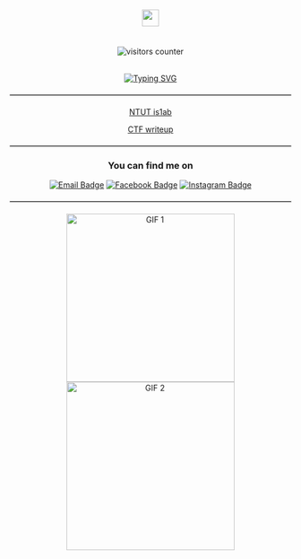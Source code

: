 <!-- Hi there -->
<h1 align="center">
  <img src="https://media.giphy.com/media/hvRJCLFzcasrR4ia7z/giphy.gif" width="30">
  <b></b>
</h1>

<br>

<div align="center">
    <img alt="visitors counter" src="https://profile-counter.glitch.me/kunjitw/count.svg">
</div>

<!-- about me -->
<br>

<p align="center">
    <a href="https://git.io/typing-svg"><img src="https://readme-typing-svg.demolab.com?font=Fira+Code&duration=1000&pause=500&color=33AAF7&center=true&vCenter=&random=&width=435&lines=%EF%BD%9C;+" alt="Typing SVG" /></a>
    </a>
</p>

<hr style="border: 1px solid #ccc; margin: 20px 0;">

<div align="center">
  <p>
    <a href="https://is1ab.com/">NTUT is1ab</a>
  </p>
  <p>
    <a href="https://kunji.tw/posts/category/cybersecurity/writeup/">CTF writeup</a>
  </p>
</div>
<p align="center">
</p>

<hr style="border: 1px solid #ccc; margin: 20px 0;">

<div align="center">
  <h3> You can find me on </h3>
    <a href="mailto:zer2.main@gmail.com"><img src="https://img.shields.io/badge/Email-EA4335?style=for-the-badge&logo=gmail&logoColor=white" alt="Email Badge"/></a>
    <a href="https://www.facebook.com/KunJi.Li.tw"><img src="https://img.shields.io/badge/Facebook-1877F2?style=for-the-badge&logo=facebook&logoColor=white" alt="Facebook Badge"/></a>
    <a href="https://www.instagram.com/lee.kunji"><img src="https://img.shields.io/badge/Instagram-E4405F?style=for-the-badge&logo=instagram&logoColor=white" alt="Instagram Badge"/></a>
</div>

<hr style="border: 1px solid #ccc; margin: 20px 0;">

<div align="center">
      <img src="https://media.giphy.com/media/7vdlbr6lcVAmGK7lhB/giphy.gif?cid=ecf05e47l0zr53ejajldcwd0h0y3cuha6zrvgcuyskpms6od&ep=v1_gifs_search&rid=giphy.gif&ct=g" alt="GIF 1" width="300" style="margin: 0 10px;">
      <img src="https://media.giphy.com/media/3oKIPlCroSFHV8uoko/giphy.gif?cid=ecf05e47l0zr53ejajldcwd0h0y3cuha6zrvgcuyskpms6od&ep=v1_gifs_search&rid=giphy.gif&ct=g" alt="GIF 2" width="300" style="margin: 0 10px;">
</div>


<!-- 
<hr style="border: 1px solid #ccc; margin: 20px 0;">
<div align="center">
  <h3> GitHub Stats </h3>
  <div style="display: flex; justify-content: center; align-items: center; gap: 20px;">
    <a href="https://github.com/anuraghazra/github-readme-stats" style="flex: 1;">
      <img src="https://github-readme-stats.vercel.app/api?username=kunjitw" alt="KunJi's GitHub Stats" style="width: 30%; max-width: 30%; display: block; aspect-ratio: 2/1; object-fit: contain;"/>
    </a>
    <a href="https://github.com/anuraghazra/github-readme-stats" style="flex: 1;">
      <img src="https://github-readme-stats.vercel.app/api/top-langs/?username=kunjitw" alt="Top Languages" style="width: 30%; max-width: 30%; display: block; aspect-ratio: 2/1; object-fit: contain;"/>
    </a>
  </div>
</div>
-->
